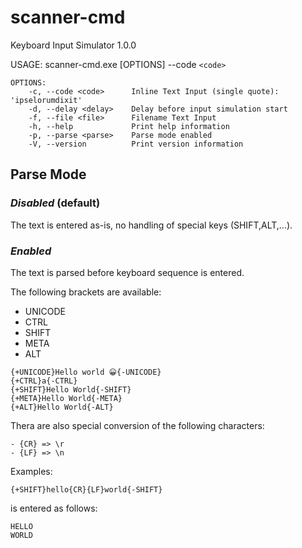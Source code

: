 # scanner-cmd

Keyboard Input Simulator 1.0.0

USAGE:
    scanner-cmd.exe [OPTIONS] --code `<code>`
```
OPTIONS:
    -c, --code <code>      Inline Text Input (single quote): 'ipselorumdixit'
    -d, --delay <delay>    Delay before input simulation start
    -f, --file <file>      Filename Text Input
    -h, --help             Print help information
    -p, --parse <parse>    Parse mode enabled
    -V, --version          Print version information
```

## Parse Mode

### ***Disabled*** (default)

The text is entered as-is, no handling of special keys (SHIFT,ALT,...).

### ***Enabled***

The text is parsed before keyboard sequence is entered.

The following brackets are available:

- UNICODE
- CTRL
- SHIFT
- META
- ALT

```
{+UNICODE}Hello world 😀{-UNICODE}
{+CTRL}a{-CTRL}
{+SHIFT}Hello World{-SHIFT}
{+META}Hello World{-META}
{+ALT}Hello World{-ALT}
```

Thera are also special conversion of the following characters:
```
- {CR} => \r
- {LF} => \n
```

Examples:

```
{+SHIFT}hello{CR}{LF}world{-SHIFT}
```

is entered as follows: 

```
HELLO
WORLD
```
